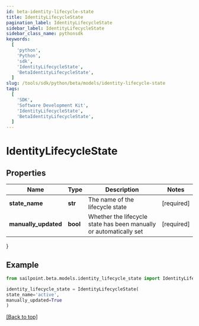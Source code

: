 ```yaml
---
id: beta-identity-lifecycle-state
title: IdentityLifecycleState
pagination_label: IdentityLifecycleState
sidebar_label: IdentityLifecycleState
sidebar_class_name: pythonsdk
keywords:
  [
    'python',
    'Python',
    'sdk',
    'IdentityLifecycleState',
    'BetaIdentityLifecycleState',
  ]
slug: /tools/sdk/python/beta/models/identity-lifecycle-state
tags:
  [
    'SDK',
    'Software Development Kit',
    'IdentityLifecycleState',
    'BetaIdentityLifecycleState',
  ]
---
```


# IdentityLifecycleState

## Properties

| Name | Type | Description | Notes |
| --- | --- | --- | --- |
| **state_name** | **str** | The name of the lifecycle state | [required] |
| **manually_updated** | **bool** | Whether the lifecycle state has been manually or automatically set | [required] |

}

## Example

```python
from sailpoint.beta.models.identity_lifecycle_state import IdentityLifecycleState

identity_lifecycle_state = IdentityLifecycleState(
state_name='active',
manually_updated=True
)

```

[[Back to top]](#)
